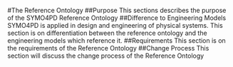 #The Reference Ontology
##Purpose
This sections describes the purpose of the SYMO4PD Reference Ontology
##Difference to Engineering Models
SYMO4PD is applied in design and engineering of physical systems. This section is on differentiation between the reference ontology and the engineering models which reference it.
##Requirements
This section is on the requirements of the Reference Ontology
##Change Process
This section will discuss the change process of the Reference Ontology
